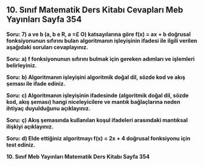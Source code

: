 ## 10. Sınıf Matematik Ders Kitabı Cevapları Meb Yayınları Sayfa 354

**Soru: 7) a ve b (a, b e R, a =£ O) katsayılarına göre f(x) = ax + b doğrusal fonksiyonunun sıfırını bulan algoritmanın işleyişinin ifadesi ile ilgili verilen aşağıdaki soruları cevaplayınız.**

**Soru: a) f fonksiyonunun sıfırını bulmak için gereken adımları ve işlemleri belirleyiniz.**

**Soru: b) Algoritmanın işleyişini algoritmik doğal dil, sözde kod ve akış şeması ile ifade ediniz.**

**Soru: c) Algoritmanın işleyişinin ifadesinde (algoritmik doğal dil, sözde kod, akış şeması) hangi niceleyicilere ve mantık bağlaçlarına neden ihtiyaç duyulduğunu açıklayınız.**

**Soru: ç) Akış şemasında kullanılan koşul ifadeleri arasındaki mantıksal ilişkiyi açıklayınız.**

**Soru: d) Elde ettiğiniz algoritmayı f(x) = 2x + 4 doğrusal fonksiyonu için test ediniz.**

**10. Sınıf Meb Yayınları Matematik Ders Kitabı Sayfa 354**
